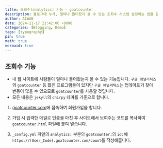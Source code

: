 ```yaml
---
title: 조회수(analytics) 기능 - goatcounter
description: 블로그에 누가, 얼마나 들어왔지 볼 수 있는 조회수 시스템 설정하는 법을 알려줍니다.
author: AIWAB
date: 2024-11-17 21:42:00 +0800
categories: [Blogging, Demo]
tags: [typography]
pin: true
math: true
mermaid: true
---
```


## 조회수 기능
- 내 웹 사이트에 사람들이 얼마나 들어왔는지 볼 수 있는 기능입니다. `구글 애널리틱스`와 `goatcounter` 등 많은 프로그램들이 있지만 `구글 애널리틱스`는 업데이트가 잦아 변동이 많을 수 있으므로 `goatcounter`를 사용할 것입니다.
- 모든 내용은 `jekyll`의 `chirpy` 테마를 기준으로 합니다.

1. [goatcounter.com](https://www.goatcounter.com/)에 접속하여 회원가입을 합니다.
   
2. 가입 시 입력한 메일로 인증을 마친 후 사이트에서 보여주는 코드를 복사하여 `goatcounter.html` 파일에 붙여 넣습니다.
   
3. `_config.yml` 파일의 `analytics:` 부분의 `goatcounter:`의 `id:`에 `https://[User_Code].goatcounter.com/count`를 작성해줍니다.